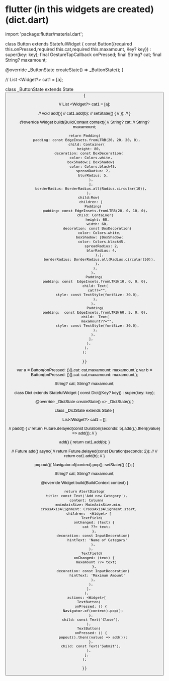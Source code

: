 # flutter (in this widgets are created) (dict.dart)

import 'package:flutter/material.dart';



class Button extends StatefulWidget {
  const Button({required this.onPressed,required this.cat,required this.maxamount, Key? key}) : super(key: key);
  final GestureTapCallback onPressed;
  final String? cat;
  final String? maxamount;

  @override
  _ButtonState createState() => _ButtonState();
}

// List <Widget?> cat1 =  [a];

class _ButtonState extends State<Button> {

  // List <Widget?> cat1 =  [a];

  // void add(){
  //   cat1.add(b);
  //   setState(() {
  //   });
  // }

  @override
  Widget build(BuildContext context){
    // String? cat;
    // String? maxamount;

    return Padding(
      padding: const EdgeInsets.fromLTRB(20, 20, 20, 0),
      child: Container(
        height: 80,
        decoration: const BoxDecoration(
          color: Colors.white,
          boxShadow:[ BoxShadow(
            color: Colors.black45,
            spreadRadius: 2,
            blurRadius: 5,
          ),
          ],
          borderRadius: BorderRadius.all(Radius.circular(10)),
        ),
        child:Row(
          children: [
            Padding(
              padding: const EdgeInsets.fromLTRB(20, 0, 10, 0),
              child: Container(
                height: 60,
                width: 60,
                decoration: const BoxDecoration(
                  color: Colors.white,
                  boxShadow: [BoxShadow(
                    color: Colors.black45,
                    spreadRadius: 2,
                    blurRadius: 4,
                  ),],
                  borderRadius: BorderRadius.all(Radius.circular(50)),
                ),
              ),
            ),
             Padding(
              padding: const  EdgeInsets.fromLTRB(10, 0, 0, 0),
              child: Text(
                cat??="",
                style: const TextStyle(fontSize: 30.0),
              ),
            ),
              Padding(
              padding:  const EdgeInsets.fromLTRB(60, 5, 0, 0),
              child:  Text(
                maxamount??="",
                style: const TextStyle(fontSize: 30.0),
              ),
            ),
          ],
        ),
      ),
    );
  }
}

var a = Button(onPressed: (){},cat: cat,maxamount: maxamount,);
var b = Button(onPressed: (){},cat: cat,maxamount: maxamount,);

String? cat;
String? maxamount;


class Dict extends StatefulWidget {
  const Dict({Key? key}) : super(key: key);

  @override
  _DictState createState() => _DictState();
}

class _DictState extends State<Dict> {

  List<Widget?> cat1 = [];

  // padd() {
  //   return Future.delayed(const Duration(seconds: 5),add(),).then((value) => add());
  // }

  add() {
    return cat1.add(b);
  }

  // Future<void> add() async{
  //   return Future.delayed(const Duration(seconds: 2));
  //    // return cat1.add(b);
  // }

  popout(){
    Navigator.of(context).pop();
    setState(() {
    });
  }

  String? cat;
  String? maxamount;

  @override
  Widget build(BuildContext context) {

    return AlertDialog(
      title: const Text('Add new Category'),
      content: Column(
        mainAxisSize: MainAxisSize.min,
        crossAxisAlignment: CrossAxisAlignment.start,
        children:  <Widget> [
           TextField(
             onChanged: (text) {
               cat ??= text;
             },
            decoration: const InputDecoration(
                hintText: 'Name of Category'
            ),
          ),
           TextField(
             onChanged: (text) {
               maxamount ??= text;
             },
            decoration: const InputDecoration(
                hintText: 'Maximum Amount'
            ),
          ),
        ],
      ),
      actions: <Widget>[
        TextButton(
          onPressed: () {
            Navigator.of(context).pop();
          },
          child: const Text('Close'),
        ),
        TextButton(
          onPressed: () {
            popout().then((value) => add());
          },
          child: const Text('Submit'),
        ),
      ],
    );
  }
}


